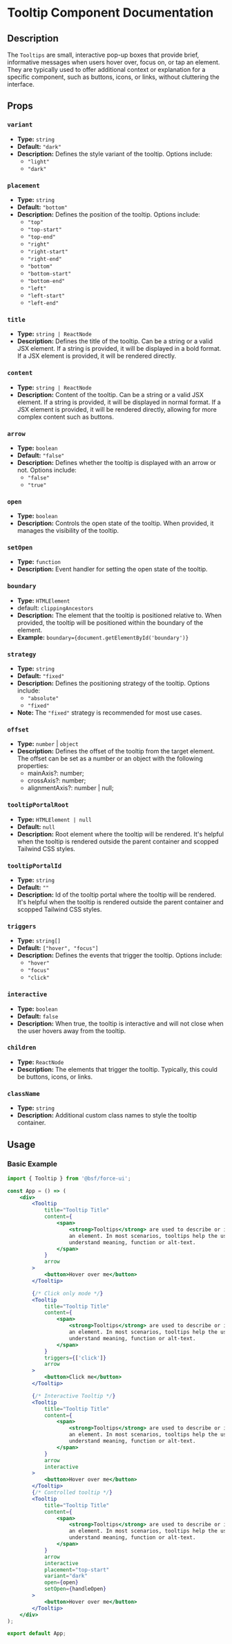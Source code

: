 # Tooltip Component Documentation

## Description

The `Tooltips` are small, interactive pop-up boxes that provide brief, informative messages when users hover over, focus on, or tap an element. They are typically used to offer additional context or explanation for a specific component, such as buttons, icons, or links, without cluttering the interface.

## Props

### `variant`
- **Type:** `string`
- **Default:** `"dark"`
- **Description:** Defines the style variant of the tooltip. Options include:
  - `"light"` 
  - `"dark"`

### `placement`
- **Type:** `string`
- **Default:** `"bottom"`
- **Description:** Defines the position of the tooltip. Options include:
  - `"top"`
  - `"top-start"`
  - `"top-end"`
  - `"right"`
  - `"right-start"`
  - `"right-end"`
  - `"bottom"`
  - `"bottom-start"`
  - `"bottom-end"`
  - `"left"`
  - `"left-start"`
  - `"left-end"`

### `title`
- **Type:** `string | ReactNode`
- **Description:** Defines the title of the tooltip. Can be a string or a valid JSX element. If a string is provided, it will be displayed in a bold format. If a JSX element is provided, it will be rendered directly.

### `content`
- **Type:** `string | ReactNode`
- **Description:** Content of the tooltip. Can be a string or a valid JSX element. If a string is provided, it will be displayed in normal format. If a JSX element is provided, it will be rendered directly, allowing for more complex content such as buttons.

### `arrow`
- **Type:** `boolean`
- **Default:** `"false"`
- **Description:** Defines whether the tooltip is displayed with an arrow or not. Options include:
  - `"false"` 
  - `"true"`

### `open`
- **Type:** `boolean`
- **Description:** Controls the open state of the tooltip. When provided, it manages the visibility of the tooltip.

### `setOpen`
- **Type:** `function`
- **Description:** Event handler for setting the open state of the tooltip.

### `boundary`
- **Type:** `HTMLElement`
- default: `clippingAncestors`
- **Description:** The element that the tooltip is positioned relative to. When provided, the tooltip will be positioned within the boundary of the element.
- **Example:** `boundary={document.getElementById('boundary')}`

### `strategy`
- **Type:** `string`
- **Default:** `"fixed"`
- **Description:** Defines the positioning strategy of the tooltip. Options include:
  - `"absolute"` 
  - `"fixed"`
- **Note:** The `"fixed"` strategy is recommended for most use cases.

### `offset`
- **Type:** `number` | `object`
- **Description:** Defines the offset of the tooltip from the target element. The offset can be set as a number or an object with the following properties:
  - mainAxis?: number;
  - crossAxis?: number;
  - alignmentAxis?: number | null;

### `tooltipPortalRoot`
- **Type:** `HTMLElement | null`
- **Default:** `null`
- **Description:** Root element where the tooltip will be rendered. It's helpful when the tooltip is rendered outside the parent container and scopped Tailwind CSS styles.

### `tooltipPortalId`
- **Type:** `string`
- **Default:** `""`
- **Description:** Id of the tooltip portal where the tooltip will be rendered. It's helpful when the tooltip is rendered outside the parent container and scopped Tailwind CSS styles.

### `triggers`
- **Type:** `string[]`
- **Default:** `["hover", "focus"]`
- **Description:** Defines the events that trigger the tooltip. Options include:
  - `"hover"` 
  - `"focus"`
  - `"click"`

### `interactive`
- **Type:** `boolean`
- **Default:** `false`
- **Description:** When true, the tooltip is interactive and will not close when the user hovers away from the tooltip.

### `children`
- **Type:** `ReactNode`
- **Description:** The elements that trigger the tooltip. Typically, this could be buttons, icons, or links.

### `className`
- **Type:** `string`
- **Description:** Additional custom class names to style the tooltip container.

## Usage

### Basic Example

```jsx
import { Tooltip } from '@bsf/force-ui';

const App = () => (
	<div>
		<Tooltip
			title="Tooltip Title"
			content={
				<span>
					<strong>Tooltips</strong> are used to describe or identify
					an element. In most scenarios, tooltips help the user
					understand meaning, function or alt-text.
				</span>
			}
			arrow
		>
			<button>Hover over me</button>
		</Tooltip>

		{/* Click only mode */}
		<Tooltip
			title="Tooltip Title"
			content={
				<span>
					<strong>Tooltips</strong> are used to describe or identify
					an element. In most scenarios, tooltips help the user
					understand meaning, function or alt-text.
				</span>
			}
			triggers={['click']}
			arrow
		>
			<button>Click me</button>
		</Tooltip>

		{/* Interactive Tooltip */}
		<Tooltip
			title="Tooltip Title"
			content={
				<span>
					<strong>Tooltips</strong> are used to describe or identify
					an element. In most scenarios, tooltips help the user
					understand meaning, function or alt-text.
				</span>
			}
			arrow
			interactive
		>
			<button>Hover over me</button>
		</Tooltip>
		{/* Controlled tooltip */}
		<Tooltip
			title="Tooltip Title"
			content={
				<span>
					<strong>Tooltips</strong> are used to describe or identify
					an element. In most scenarios, tooltips help the user
					understand meaning, function or alt-text.
				</span>
			}
			arrow
			interactive
			placement="top-start"
			variant="dark"
			open={open}
			setOpen={handleOpen}
		>
			<button>Hover over me</button>
		</Tooltip>
	</div>
);

export default App;
```